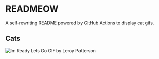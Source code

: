 # READMEOW

A self-rewriting README powered by GitHub Actions to display cat gifs.

## Cats

![Im Ready Lets Go GIF by Leroy Patterson](https://media4.giphy.com/media/CjmvTCZf2U3p09Cn0h/200.gif?cid=9acd02da193rlgayjl1lym2bo5brwi74iy6vlwgziab3vibx&ep=v1_gifs_search&rid=200.gif&ct=g)
